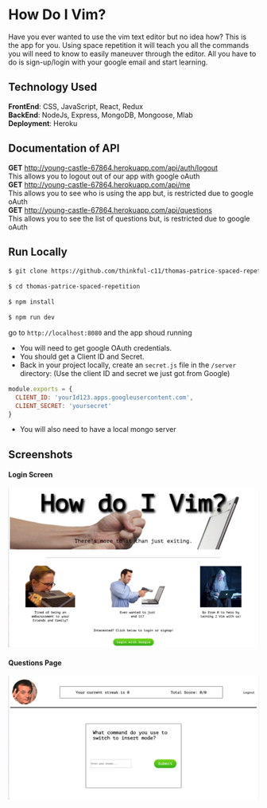 # How Do I Vim?

Have you ever wanted to use the vim text editor but no idea how? This is the app
for you. Using space repetition it will teach you all the commands you will need
to know to easily maneuver through the editor. All you have to do is sign-up/login
with your google email and start learning.

## Technology Used

**FrontEnd**: CSS, JavaScript, React, Redux <br/>
**BackEnd**: NodeJs, Express, MongoDB, Mongoose, Mlab <br/>
**Deployment**: Heroku <br/>

## Documentation of API

**GET** http://young-castle-67864.herokuapp.com/api/auth/logout <br/>
This allows you to logout out of our app with google oAuth <br/>
**GET** http://young-castle-67864.herokuapp.com/api/me <br/>
This allows you to see who is using the app but, is restricted due to google oAuth <br/>
**GET** http://young-castle-67864.herokuapp.com/api/questions <br/>
This allows you to see the list of questions but, is restricted due to google oAuth <br/>

## Run Locally

```sh
$ git clone https://github.com/thinkful-c11/thomas-patrice-spaced-repetition.git
```

```sh
$ cd thomas-patrice-spaced-repetition
```

```sh
$ npm install
```

```sh
$ npm run dev
```
go to `http://localhost:8080` and the app shoud running

* You will need to get google OAuth credentials.
* You should get a Client ID and Secret.
* Back in your project locally, create an `secret.js` file in the `/server` directory:
(Use the client ID and secret we just got from Google)

```js
module.exports = {
  CLIENT_ID: 'yourId123.apps.googleusercontent.com',
  CLIENT_SECRET: 'yoursecret'
}
```

* You will also need to have a local mongo server

## Screenshots
#### Login Screen
![Login Screen](Images/Login.png) <br/>
#### Questions Page
![Questions Page](Images/QuestionsPage.png) <br/>
